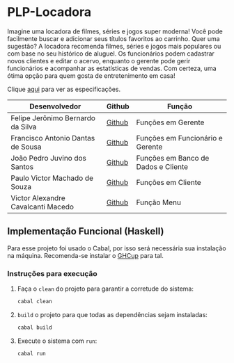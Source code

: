# PLP-Locadora

Imagine uma locadora de filmes, séries e jogos super moderna! Você pode facilmente buscar e adicionar seus títulos favoritos ao carrinho. Quer uma sugestão? A locadora recomenda filmes, séries e jogos mais populares ou com base no seu histórico de aluguel. Os funcionários podem cadastrar novos clientes e editar o acervo, enquanto o gerente pode gerir funcionários e acompanhar as estatísticas de vendas. Com certeza, uma ótima opção para quem gosta de entretenimento em casa!

Clique [aqui](https://docs.google.com/document/d/1Hd8hqg1ZLk40Qy2-A8kXrYkZBt3Vb7vGPT5a1jN4DLM/edit?usp=sharing) para ver as especificações.

| Desenvolvedor                           | Github                                  | Função                         |
| -------------------------------------- | --------------------------------------- | ------------------------------|
| Felipe Jerônimo Bernardo da Silva      | [Github](https://github.com/FelipeJer)  | Funções em Gerente             |
| Francisco Antonio Dantas de Sousa      | [Github](https://github.com/franciscodantas) | Funções em Funcionário e Gerente |
| João Pedro Juvino dos Santos           | [Github](https://github.com/joao-juvino) | Funções em Banco de Dados e Cliente |
| Paulo Victor Machado de Souza          | [Github](https://github.com/paulo-vms)  | Funções em Cliente             |
| Victor Alexandre Cavalcanti Macedo     | [Github](https://github.com/AlexWasHeree) | Função Menu                    |

## Implementação Funcional (Haskell)

Para esse projeto foi usado o Cabal, por isso será necessária sua instalação na máquina. Recomenda-se instalar o [GHCup](https://www.haskell.org/ghcup/) para tal.

### Instruções para execução

1. Faça o `clean` do projeto para garantir a corretude do sistema:

   ```sh
   cabal clean
    ```
2. `build` o projeto para que todas as dependências sejam instaladas:

    ```sh
    cabal build
    ```
3. Execute o sistema com `run`:

    ```sh
    cabal run
    ```
